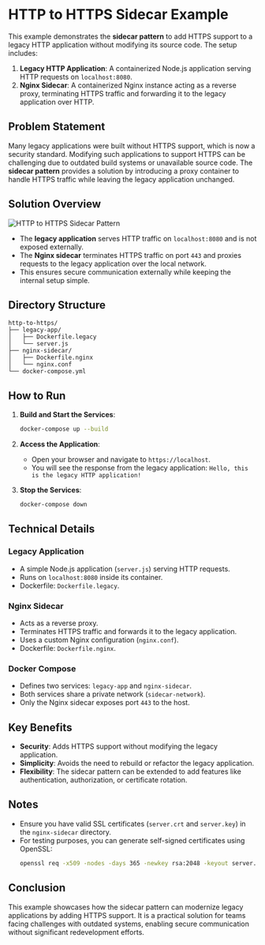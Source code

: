 # HTTP to HTTPS Sidecar Example

This example demonstrates the **sidecar pattern** to add HTTPS support to a legacy HTTP application without modifying its source code. The setup includes:

1. **Legacy HTTP Application**: A containerized Node.js application serving HTTP requests on `localhost:8080`.
2. **Nginx Sidecar**: A containerized Nginx instance acting as a reverse proxy, terminating HTTPS traffic and forwarding it to the legacy application over HTTP.

## Problem Statement

Many legacy applications were built without HTTPS support, which is now a security standard. Modifying such applications to support HTTPS can be challenging due to outdated build systems or unavailable source code. The **sidecar pattern** provides a solution by introducing a proxy container to handle HTTPS traffic while leaving the legacy application unchanged.

## Solution Overview

![HTTP to HTTPS Sidecar Pattern](https://learning.oreilly.com/api/v2/epubs/urn:orm:book:9781098156343/files/assets/dds2_0302.png)

- The **legacy application** serves HTTP traffic on `localhost:8080` and is not exposed externally.
- The **Nginx sidecar** terminates HTTPS traffic on port `443` and proxies requests to the legacy application over the local network.
- This ensures secure communication externally while keeping the internal setup simple.

## Directory Structure

```
http-to-https/
├── legacy-app/
│   ├── Dockerfile.legacy
│   └── server.js
├── nginx-sidecar/
│   ├── Dockerfile.nginx
│   └── nginx.conf
└── docker-compose.yml
```

## How to Run

1. **Build and Start the Services**:
   ```bash
   docker-compose up --build
   ```

2. **Access the Application**:
   - Open your browser and navigate to `https://localhost`.
   - You will see the response from the legacy application: `Hello, this is the legacy HTTP application!`

3. **Stop the Services**:
   ```bash
   docker-compose down
   ```

## Technical Details

### Legacy Application
- A simple Node.js application (`server.js`) serving HTTP requests.
- Runs on `localhost:8080` inside its container.
- Dockerfile: `Dockerfile.legacy`.

### Nginx Sidecar
- Acts as a reverse proxy.
- Terminates HTTPS traffic and forwards it to the legacy application.
- Uses a custom Nginx configuration (`nginx.conf`).
- Dockerfile: `Dockerfile.nginx`.

### Docker Compose
- Defines two services: `legacy-app` and `nginx-sidecar`.
- Both services share a private network (`sidecar-network`).
- Only the Nginx sidecar exposes port `443` to the host.

## Key Benefits

- **Security**: Adds HTTPS support without modifying the legacy application.
- **Simplicity**: Avoids the need to rebuild or refactor the legacy application.
- **Flexibility**: The sidecar pattern can be extended to add features like authentication, authorization, or certificate rotation.

## Notes

- Ensure you have valid SSL certificates (`server.crt` and `server.key`) in the `nginx-sidecar` directory.
- For testing purposes, you can generate self-signed certificates using OpenSSL:
  ```bash
  openssl req -x509 -nodes -days 365 -newkey rsa:2048 -keyout server.key -out server.crt
  ```

## Conclusion

This example showcases how the sidecar pattern can modernize legacy applications by adding HTTPS support. It is a practical solution for teams facing challenges with outdated systems, enabling secure communication without significant redevelopment efforts.
